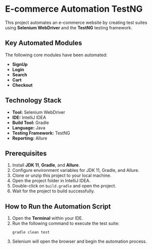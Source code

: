 # E-commerce Automation TestNG

This project automates an e-commerce website by creating test suites using **Selenium WebDriver** and the **TestNG** testing framework.

## Key Automated Modules

The following core modules have been automated:
* **SignUp**
* **Login**
* **Search**
* **Cart**
* **Checkout**


## Technology Stack

* **Tool:** Selenium WebDriver
* **IDE:** IntelliJ IDEA
* **Build Tool:** Gradle
* **Language:** Java
* **Testing Framework:** TestNG
* **Reporting:** Allure

## Prerequisites

1.  Install **JDK 11**, **Gradle**, and **Allure**.
2.  Configure environment variables for JDK 11, Gradle, and Allure.
3.  Clone or unzip this project to your local machine.
4.  Open the project folder in IntelliJ IDEA.
5.  Double-click on `build.gradle` and open the project.
6.  Wait for the project to build successfully.

## How to Run the Automation Script

1.  Open the **Terminal** within your IDE.
2.  Run the following command to execute the test suite:
    ```
    gradle clean test
    ```
3.  Selenium will open the browser and begin the automation process.
